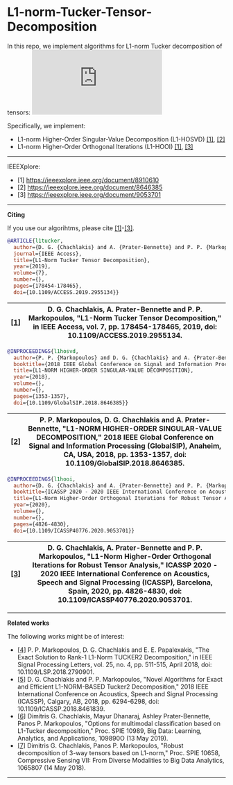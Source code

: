 # L1-norm-Tucker-Tensor-Decomposition
 In this repo, we implement algorithms for L1-norm Tucker decomposition of tensors:
 ![equation](https://latex.codecogs.com/svg.latex?%5Cinline%20%5CLARGE%20%5Cunderset%7B%5C%7B%5Cmathbf%20Q_n%20%5Cin%20%5Cmathbb%20R%5E%7BD_n%20%5Ctimes%20d_n%7D%5C%7D_%7Bn%3D1%2C2%2C%5Cldots%2CN%7D%7D%7B%5Ctext%7Bmax.%7D%7D%5Cleft%5C%7C%5Cboldsymbol%7B%5Cmathcal%20X%7D%5Ctimes_1%5Cmathbf%20Q_1%5E%5Ctop%20%5Ctimes_2%5Cmathbf%20Q_2%5E%5Ctop%20%5Cldots%20%5Ctimes_N%5Cmathbf%20Q_N%5E%5Ctop%5Cright%5C%7C_1.)

Specifically, we implement:
* L1-norm Higher-Order Singular-Value Decomposition (L1-HOSVD) [[1]](https://ieeexplore.ieee.org/document/8910610), [[2]](https://ieeexplore.ieee.org/document/8646385)
* L1-norm Higher-Order Orthogonal Iterations (L1-HOOI) [[1]](https://ieeexplore.ieee.org/document/8910610), [[3]](https://ieeexplore.ieee.org/document/9053701)

---
IEEEXplore:
* [1] https://ieeexplore.ieee.org/document/8910610
* [2] https://ieeexplore.ieee.org/document/8646385
* [3] https://ieeexplore.ieee.org/document/9053701

---
**Citing**

If you use our algorihtms, please cite [[1]](https://ieeexplore.ieee.org/document/8910610)-[[3]](https://ieeexplore.ieee.org/document/9053701).

```bibtex
@ARTICLE{l1tucker,
  author={D. G. {Chachlakis} and A. {Prater-Bennette} and P. P. {Markopoulos}},
  journal={IEEE Access}, 
  title={L1-Norm Tucker Tensor Decomposition}, 
  year={2019},
  volume={7},
  number={},
  pages={178454-178465},
  doi={10.1109/ACCESS.2019.2955134}}
```
|[[1]](https://ieeexplore.ieee.org/document/8910610)|D. G. Chachlakis, A. Prater-Bennette and P. P. Markopoulos, "L1-Norm Tucker Tensor Decomposition," in IEEE Access, vol. 7, pp. 178454-178465, 2019, doi: 10.1109/ACCESS.2019.2955134.|
|-----|--------|

```bibtex
@INPROCEEDINGS{l1hosvd,
  author={P. P. {Markopoulos} and D. G. {Chachlakis} and A. {Prater-Bennette}},
  booktitle={2018 IEEE Global Conference on Signal and Information Processing (GlobalSIP)}, 
  title={L1-NORM HIGHER-ORDER SINGULAR-VALUE DECOMPOSITION}, 
  year={2018},
  volume={},
  number={},
  pages={1353-1357},
  doi={10.1109/GlobalSIP.2018.8646385}}
```

|[[2]](https://ieeexplore.ieee.org/document/8646385)|P. P. Markopoulos, D. G. Chachlakis and A. Prater-Bennette, "L1-NORM HIGHER-ORDER SINGULAR-VALUE DECOMPOSITION," 2018 IEEE Global Conference on Signal and Information Processing (GlobalSIP), Anaheim, CA, USA, 2018, pp. 1353-1357, doi: 10.1109/GlobalSIP.2018.8646385.|
|-----|--------|

```bibtex
@INPROCEEDINGS{l1hooi,
  author={D. G. {Chachlakis} and A. {Prater-Bennette} and P. P. {Markopoulos}},
  booktitle={ICASSP 2020 - 2020 IEEE International Conference on Acoustics, Speech and Signal Processing (ICASSP)}, 
  title={L1-Norm Higher-Order Orthogonal Iterations for Robust Tensor Analysis}, 
  year={2020},
  volume={},
  number={},
  pages={4826-4830},
  doi={10.1109/ICASSP40776.2020.9053701}}
```

|[[3]](https://ieeexplore.ieee.org/document/9053701)|D. G. Chachlakis, A. Prater-Bennette and P. P. Markopoulos, "L1-Norm Higher-Order Orthogonal Iterations for Robust Tensor Analysis," ICASSP 2020 - 2020 IEEE International Conference on Acoustics, Speech and Signal Processing (ICASSP), Barcelona, Spain, 2020, pp. 4826-4830, doi: 10.1109/ICASSP40776.2020.9053701.|
|-----|--------|

---
**Related works**

The following works might be of interest:

* [[4]](https://ieeexplore.ieee.org/document/8248754) P. P. Markopoulos, D. G. Chachlakis and E. E. Papalexakis, "The Exact Solution to Rank-1 L1-Norm TUCKER2 Decomposition," in IEEE Signal Processing Letters, vol. 25, no. 4, pp. 511-515, April 2018, doi: 10.1109/LSP.2018.2790901.
* [[5]](https://ieeexplore.ieee.org/document/8461839) D. G. Chachlakis and P. P. Markopoulos, "Novel Algorithms for Exact and Efficient L1-NORM-BASED Tucker2 Decomposition," 2018 IEEE International Conference on Acoustics, Speech and Signal Processing (ICASSP), Calgary, AB, 2018, pp. 6294-6298, doi: 10.1109/ICASSP.2018.8461839.
* [[6]](https://doi-org.ezproxy.rit.edu/10.1117/12.2520140) Dimitris G. Chachlakis, Mayur Dhanaraj, Ashley Prater-Bennette, Panos P. Markopoulos, "Options for multimodal classification based on L1-Tucker decomposition," Proc. SPIE 10989, Big Data: Learning, Analytics, and Applications, 109890O (13 May 2019).
* [[7]](https://doi-org.ezproxy.rit.edu/10.1117/12.2307843) Dimitris G. Chachlakis, Panos P. Markopoulos, "Robust decomposition of 3-way tensors based on L1-norm," Proc. SPIE 10658, Compressive Sensing VII: From Diverse Modalities to Big Data Analytics, 1065807 (14 May 2018).
---
